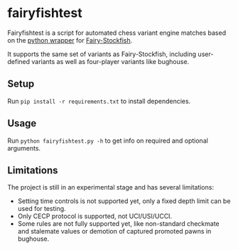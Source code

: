 # fairyfishtest
Fairyfishtest is a script for automated chess variant engine matches based on the [python wrapper](https://github.com/gbtami/Fairy-Stockfish) for [Fairy-Stockfish](https://github.com/ianfab/Fairy-Stockfish).

It supports the same set of variants as Fairy-Stockfish, including user-defined variants as well as four-player variants like bughouse.

## Setup
Run `pip install -r requirements.txt` to install dependencies.

## Usage
Run `python fairyfishtest.py -h` to get info on required and optional arguments.

## Limitations
The project is still in an experimental stage and has several limitations:
* Setting time controls is not supported yet, only a fixed depth limit can be used for testing.
* Only CECP protocol is supported, not UCI/USI/UCCI.
* Some rules are not fully supported yet, like non-standard checkmate and stalemate values or demotion of captured promoted pawns in bughouse.